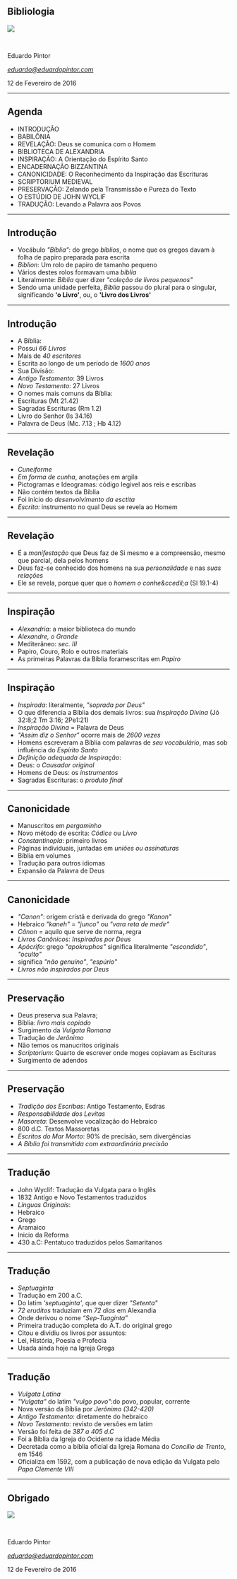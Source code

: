 <!--

WARNING!! DON'T EDIT THE FILE README.md on the root of the project, that one is a GENERATED FILE!

You should just edit the source file at src/README.md - the one which stars with ## Bibliologia

-->

## Bibliologia

<img src="img/biblia.jpg" class="logo" />

&nbsp;
&nbsp;

Eduardo Pintor

*eduardo@eduardopintor.com*

12 de Fevereiro de 2016

---

## Agenda

 - INTRODU&Ccedil;&Atilde;O
 - BABIL&Ocirc;NIA
  - REVELA&Ccedil;&Atilde;O: Deus se comunica com o Homem
 - BIBLIOTECA DE ALEXANDRIA
  - INSPIRA&Ccedil;&Atilde;O: A Orienta&ccedil;&atilde;o do Esp&iacute;rito Santo
 - ENCADERNA&Ccedil;&Atilde;O BIZZANTINA
  - CANONICIDADE: O Reconhecimento da Inspira&ccedil;&atilde;o das Escrituras
 - SCRIPTORIUM MEDIEVAL
  - PRESERVA&Ccedil;&Atilde;O: Zelando pela Transmiss&atilde;o e Pureza do Texto
 - O EST&Uacute;DIO DE JOHN WYCLIF
  - TRADU&Ccedil;&Atilde;O: Levando a Palavra aos Povos

---

## Introdu&ccedil;&atilde;o
  - Voc&aacute;bulo *&quot;B&iacute;blia&quot;*: do grego *biblios*, o nome que os gregos davam &agrave; folha de papiro preparada para escrita
  - *Biblion*: Um rolo de papiro de tamanho pequeno
  - V&aacute;rios destes rolos formavam uma *b&iacute;blia*
  - Literalmente: *B&iacute;blia* quer dizer *&quot;cole&ccedil;&atilde;o de livros pequenos&quot;*
  - Sendo uma unidade perfeita, *B&iacute;blia* passou do plural para o singular, significando **'o Livro'**, ou, o **'Livro dos Livros'**

----

## Introdu&ccedil;&atilde;o
  - A B&iacute;blia:
   - Possui *66 Livros*
   - Mais de *40 escritores*
   - Escrita ao longo de um per&iacute;odo de *1600 anos*
  - Sua Divis&atilde;o:
   - *Antigo Testamento*: 39 Livros
   - *Novo Testamento*: 27 Livros
  - O nomes mais comuns da B&iacute;blia:
   - Escrituras (Mt 21.42)
   - Sagradas Escrituras (Rm 1.2)
   - Livro do Senhor (Is 34.16)
   - Palavra de Deus (Mc. 7.13 ; Hb 4.12)   

---

## Revela&ccedil;&atilde;o
  - *Cuneiforme*
   - *Em forma de cunha*, anota&ccedil;&otilde;es em argila
   - Pictogramas e Ideogramas: c&oacute;digo leg&iacute;vel aos reis e escribas
   - N&atilde;o cont&eacute;m textos da B&iacute;blia 
   - Foi in&iacute;cio do *desenvolvimento da esctita*
   - *Escrita*: instrumento no qual Deus se revela ao Homem 

----

## Revela&ccedil;&atilde;o
  - &Eacute; a *manifesta&ccedil;&atilde;o* que Deus faz de Si mesmo e a compreens&atilde;o, mesmo que parcial, dela pelos homens
  - Deus faz-se conhecido dos homens na sua *personalidade* e nas *suas rela&ccedil;&otilde;es*
  - Ele se revela, porque quer que o *homem o conhe&amp;ccedil;a* (Sl 19.1-4)

---

## Inspira&ccedil;&atilde;o
  - *Alexandria*: a maior biblioteca do mundo
  - *Alexandre, o Grande*
  - Mediter&acirc;neo: *sec. III*
  - Papiro, Couro, Rolo e outros materiais
  - As primeiras Palavras da B&iacute;blia foramescritas em *Papiro*

----

## Inspira&ccedil;&atilde;o
  - *Inspirada*: literalmente, *&quot;soprada por Deus&quot;*
  - O que diferencia a B&iacute;blia dos demais livros: sua *Inspira&ccedil;&atilde;o Divina* (J&oacute; 32:8;2 Tm 3:16; 2Pe1:21)
  - *Inspira&ccedil;&atilde;o Divina* = Palavra de Deus
  - *&quot;Assim diz o Senhor&quot;* ocorre mais de *2600 vezes*
  - Homens escreveram a B&iacute;blia com palavras de *seu vocabul&aacute;rio*, mas sob influ&ecirc;ncia do *Esp&iacute;rito Santo*
  - *Defini&ccedil;&atilde;o adequada de Inspira&ccedil;&atilde;o*:
   - Deus: o *Causador original* 
   - Homens de Deus: os *instrumentos*
   - Sagradas Escrituras: o *produto final*

---

## Canonicidade
  - Manuscritos em *pergaminho*
  - Novo m&eacute;todo de escrita: *C&oacute;dice* ou *Livro*
  - *Constantinopla*: primeiro livros
  - P&aacute;ginas individuais, juntadas em *uni&otilde;es ou assinaturas*
  - B&iacute;blia em volumes
  - Tradu&ccedil;&atilde;o para outros idiomas
  - Expans&atilde;o da Palavra de Deus

----

## Canonicidade
 - *&quot;Canon&quot;*: origem crist&atilde; e derivada do grego *&quot;Kanon&quot;*
 - Hebraico *&quot;kaneh&quot;* = *&quot;junco&quot;* ou *&quot;vara reta de medir&quot;*
 - *C&acirc;non* = aquilo que serve de norma, regra
 - *Livros Can&ocirc;nicos*: *Inspirados por Deus*
 - *Ap&oacute;crifo*: grego *&quot;apokruphos&quot;* significa literalmente *&quot;escondido&quot;*, *&quot;oculto&quot;*
  - significa *&quot;n&atilde;o genu&iacute;no&quot;*, *&quot;esp&uacute;rio&quot;*
  - *Livros n&atilde;o inspirados por Deus*

---

## Preserva&ccedil;&atilde;o
  - Deus preserva sua Palavra;
  - B&iacute;blia: *livro mais copiado*
  - Surgimento da *Vulgata Romana*
  - Tradu&ccedil;&atilde;o de *Jer&ocirc;nimo*
  - N&atilde;o temos os manucritos originais
  - *Scriptorium*: Quarto de escrever onde moges copiavam as Escituras
  - Surgimento de adendos

----

## Preserva&ccedil;&atilde;o
  - *Tradi&ccedil;&atilde;o dos Escribas*: Antigo Testamento, Esdras
  - *Responsabilidade dos Levitas*
  - *Masoreta*: Desenvolve vocaliza&ccedil;&atilde;o do Hebra&iacute;co
  - 800 d.C. Textos Massoretas
  - *Escritos do Mar Morto*: 90% de precis&atilde;o, sem diverg&ecirc;ncias
  - *A B&iacute;blia foi transmitida com extraordin&aacute;ria precis&atilde;o*

---

## Tradu&ccedil;&atilde;o
 - John Wyclif: Tradu&ccedil;&atilde;o da Vulgata para o Ingl&ecirc;s
 - 1832 Antigo e Novo Testamentos traduzidos
 - *Linguas Originais*:
  - Hebraico
  - Grego
  - Aramaico
 - Inicio da Reforma
 - 430 a.C: Pentatuco traduzidos pelos Samaritanos

----

## Tradu&ccedil;&atilde;o
- *Septuaginta*
 - Tradu&ccedil;&atilde;o em 200 a.C.
 - Do latim *'septuaginta'*, que quer dizer *&quot;Setenta&quot;* 
 - *72 eruditos* traduziam em *72 dias* em Alexandia
 - Onde derivou o nome *&ldquo;Sep-Tuaginta&rdquo;*
 - Primeira tradu&ccedil;&atilde;o completa do A.T. do original grego
- Citou e dividiu os livros por assuntos:
 - Lei, Hist&oacute;ria, Poesia e Profecia
- Usada ainda hoje na Igreja Grega

----

## Tradu&ccedil;&atilde;o
- *Vulgata Latina*
 - *&quot;Vulgata&quot;* do latim *&quot;vulgo povo&quot;*:do povo, popular, corrente
 - Nova vers&atilde;o da B&iacute;blia por *Jer&ocirc;nimo (342-420)*
 - *Antigo Testamento*: diretamente do hebraico
 - *Novo Testamento*: revisto de vers&otilde;es em latim
 - Vers&atilde;o foi feita de *387 a 405 d.C*
 - Foi a B&iacute;blia da Igreja do Ocidente na idade M&eacute;dia
 - Decretada como a b&iacute;blia oficial da Igreja Romana do *Conc&iacute;lio de Trento*, em 1546
 - Oficializa em 1592, com a  publica&ccedil;&atilde;o de nova edi&ccedil;&atilde;o da Vulgata pelo *Papa Clemente VIII*

---

## Obrigado

<img src="img/biblia.jpg" class="logo" />

&nbsp;
&nbsp;

Eduardo Pintor

*eduardo@eduardopintor.com*

12 de Fevereiro de 2016
